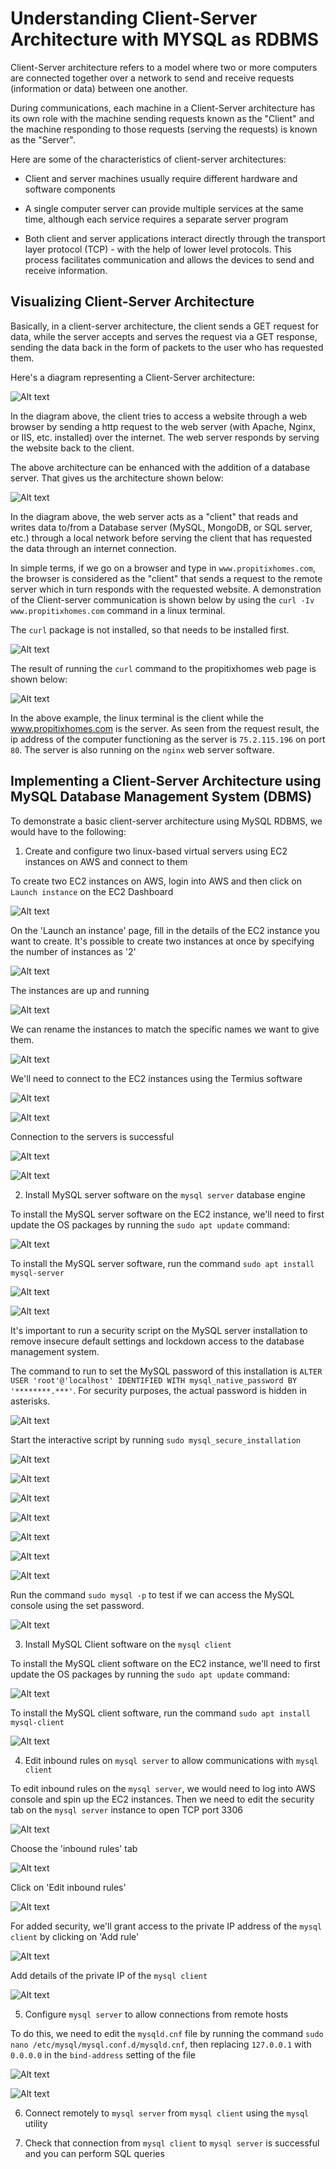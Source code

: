 
# Understanding Client-Server Architecture with MYSQL as RDBMS

Client-Server architecture refers to a model where two or more computers are connected together over a network to send and receive requests (information or data) between one another. 

During communications, each machine in a Client-Server architecture has its own role with the machine sending requests known as the "Client" and the machine responding to those requests (serving the requests) is known as the "Server".

Here are some of the characteristics of client-server architectures:

- Client and server machines usually require different hardware and software components

- A single computer server can provide multiple services at the same time, although each service requires a separate server program

- Both client and server applications interact directly through the transport layer protocol (TCP) - with the help of lower level protocols. This process facilitates communication and allows the devices to send and receive information.

## Visualizing Client-Server Architecture

Basically, in a client-server architecture, the client sends a GET request for data, while the server accepts and serves the request via a GET response, sending the data back in the form of packets to the user who has requested them.

Here's a diagram representing a Client-Server architecture:

![Alt text](Images/client-server_image.png)

In the diagram above, the client tries to access a website through a web browser by sending a http request to the web server (with Apache, Nginx, or IIS, etc. installed) over the internet. The web server responds by serving the website back to the client.

The above architecture can be enhanced with the addition of a database server. That gives us the architecture shown below:

![Alt text](Images/client-server-database_image.png)

In the diagram above, the web server acts as a "client" that reads and writes data to/from a Database server (MySQL, MongoDB, or SQL server, etc.) through a local network before serving the client that has requested the data through an internet connection.

In simple terms, if we go on a browser and type in `www.propitixhomes.com`, the browser is considered as the "client" that sends a request to the remote server which in turn responds with the requested website. A demonstration of the Client-server communication is shown below by using the `curl -Iv www.propitixhomes.com` command in a linux terminal.

The `curl` package is not installed, so that needs to be installed first.

![Alt text](Images/curl-install.png)

The result of running the `curl` command to the propitixhomes web page is shown below:

![Alt text](Images/curl-command.png)

In the above example, the linux terminal is the client while the www.propitixhomes.com is the server. As seen from the request result, the ip address of the computer functioning as the server is `75.2.115.196` on port `80`. The server is also running on the `nginx` web server software.

## Implementing a Client-Server Architecture using MySQL Database Management System (DBMS)

To demonstrate a basic client-server architecture using MySQL RDBMS, we would have to the following:

1. Create and configure two linux-based virtual servers using EC2 instances on AWS and connect to them

To create two EC2 instances on AWS, login into AWS and then click on `Launch instance` on the EC2 Dashboard

![Alt text](Images/aws_launch-instance.png)

On the 'Launch an instance' page, fill in the details of the EC2 instance you want to create. It's possible to create two instances at once by specifying the number of instances as '2'

![Alt text](Images/aws_launch-instance2.png)

The instances are up and running

![Alt text](Images/aws_instances-running.png)

We can rename the instances to match the specific names we want to give them.

![Alt text](Images/aws_instances-names.png)

We'll need to connect to the EC2 instances using the Termius software

![Alt text](Images/termius_mysql-server.png)

![Alt text](Images/termius_mysql-client.png)

Connection to the servers is successful

![Alt text](Images/termius_mysql-client2.png)

![Alt text](Images/termius_mysql-server2.png)

2. Install MySQL server software on the `mysql server` database engine

To install the MySQL server software on the EC2 instance, we'll need to first update the OS packages by running the `sudo apt update` command:

![Alt text](Images/ubuntu_server-update.png)

To install the MySQL server software, run the command `sudo apt install mysql-server`

![Alt text](Images/sql_server-install.png)

![Alt text](Images/sql_server-install2.png)

It's important to run a security script on the MySQL server installation to remove insecure default settings and lockdown access to the database management system.

The command to run to set the MySQL password of this installation is `ALTER USER 'root'@'localhost' IDENTIFIED WITH mysql_native_password BY '********.***'`. For security purposes, the actual password is hidden in asterisks.

![Alt text](Images/mysql_password1.png)

Start the interactive script by running `sudo mysql_secure_installation`

![Alt text](Images/mysql_password2.png)

![Alt text](Images/mysql_password3.png)

![Alt text](Images/mysql_password4.png)

![Alt text](Images/mysql_password5.png)

![Alt text](Images/mysql_password6.png)

![Alt text](Images/mysql_password7.png)

![Alt text](Images/mysql_password8.png)

Run the command `sudo mysql -p` to test if we can access the MySQL console using the set password.

![Alt text](Images/mysql_test1.png)

3. Install MySQL Client software on the `mysql client` 

To install the MySQL client software on the EC2 instance, we'll need to first update the OS packages by running the `sudo apt update` command:

![Alt text](Images/ubuntu_client-update.png)

To install the MySQL client software, run the command `sudo apt install mysql-client`

![Alt text](Images/sql_client-install.png)

4. Edit inbound rules on `mysql server`  to allow communications with `mysql client` 

To edit inbound rules on the `mysql server`, we would need to log into AWS console and spin up the EC2 instances. Then we need to edit the security tab on the `mysql server` instance to open TCP port 3306

![Alt text](Images/aws-inbound_rules1.png)

Choose the 'inbound rules' tab

![Alt text](Images/aws-inbound_rules2.png)

Click on 'Edit inbound rules'

![Alt text](Images/aws-inbound_rules3.png)

For added security, we'll grant access to the private IP address of the `mysql client` by clicking on 'Add rule'

![Alt text](Images/aws-inbound_rules4.png)

Add details of the private IP of the `mysql client`

![Alt text](Images/aws-inbound_rules5.png)

5. Configure `mysql server` to allow connections from remote hosts

To do this, we need to edit the `mysqld.cnf` file by running the command `sudo nano /etc/mysql/mysql.conf.d/mysqld.cnf`, then replacing `127.0.0.1` with `0.0.0.0` in the `bind-address` setting of the file

![Alt text](Images/mysql_configuration2.png)

![Alt text](Images/mysql_configuration3.png)

6. Connect remotely to `mysql server` from `mysql client` using the `mysql` utility




7. Check that connection from `mysql client` to `mysql server` is successful and you can perform SQL queries

   









